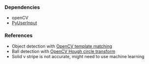 ### Dependencies
* openCV
* [PyUserInput]

### References
* Object detection with [OpenCV template matching]
* Ball detection with [OpenCV Hough circle transform]
* Solid v stripe is not accurate, might need to use machine learning

[OpenCV template matching]: http://docs.opencv.org/doc/tutorials/imgproc/histograms/template_matching/template_matching.html
[PyUserInput]: https://github.com/SavinaRoja/PyUserInput
[OpenCV Hough circle transform]: http://docs.opencv.org/doc/tutorials/imgproc/imgtrans/hough_circle/hough_circle.html
